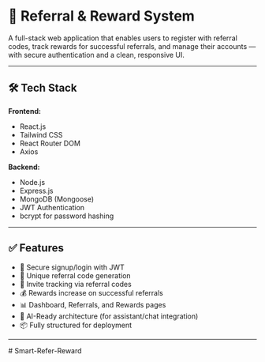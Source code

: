 # 🎁 Referral & Reward System

A full-stack web application that enables users to register with referral codes, track rewards for successful referrals, and manage their accounts — with secure authentication and a clean, responsive UI.

---

## 🛠️ Tech Stack

**Frontend:**
- React.js
- Tailwind CSS
- React Router DOM
- Axios

**Backend:**
- Node.js
- Express.js
- MongoDB (Mongoose)
- JWT Authentication
- bcrypt for password hashing

---

## ✅ Features

- 🔐 Secure signup/login with JWT
- 👥 Unique referral code generation
- 📩 Invite tracking via referral codes
- 💰 Rewards increase on successful referrals
- 📊 Dashboard, Referrals, and Rewards pages
- 🧠 AI-Ready architecture (for assistant/chat integration)
- 📦 Fully structured for deployment

---
#   S m a r t - R e f e r - R e w a r d  
 